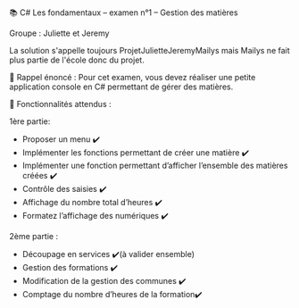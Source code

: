 📚 C# Les fondamentaux – examen n°1 – Gestion des matières

Groupe : Juliette et Jeremy

La solution s'appelle toujours ProjetJulietteJeremyMailys mais Mailys ne fait plus partie de l'école donc du projet.

📌 Rappel énoncé : 
Pour cet examen, vous devez réaliser une petite application console en C# permettant de gérer des matières.

🔎 Fonctionnalités attendus :

1ère partie:
- Proposer un menu ✔️
- Implémenter les fonctions permettant de créer une matière ✔️
- Implémenter une fonction permettant d’afficher l’ensemble des matières créées ✔️
- Contrôle des saisies ✔️
- Affichage du nombre total d’heures ✔️
- Formatez l’affichage des numériques ✔️

2ème partie :
- Découpage en services ✔️(à valider ensemble)
- Gestion des formations ✔️
- Modification de la gestion des communes ✔️  
- Comptage du nombre d’heures de la formation✔️ 
